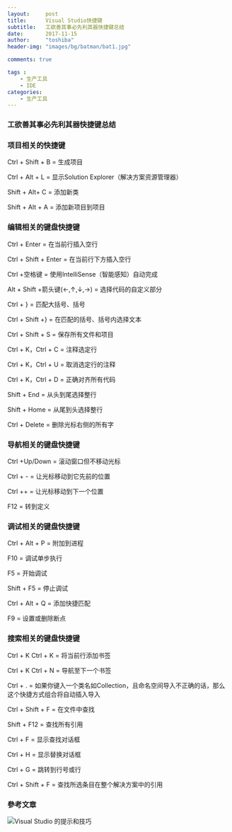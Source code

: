 ```yaml
---
layout:     post
title:      Visual Studio快捷键
subtitle:   工欲善其事必先利其器快捷键总结
date:       2017-11-15
author:     "toshiba"
header-img: "images/bg/batman/bat1.jpg"

comments: true

tags :
    - 生产工具
    - IDE
categories:
    - 生产工具
---
```


### 工欲善其事必先利其器快捷键总结



### 项目相关的快捷键

Ctrl + Shift + B = 生成项目

Ctrl + Alt + L = 显示Solution Explorer（解决方案资源管理器）

Shift + Alt+ C = 添加新类

Shift + Alt + A = 添加新项目到项目

### 编辑相关的键盘快捷键

Ctrl + Enter = 在当前行插入空行

Ctrl + Shift + Enter = 在当前行下方插入空行

Ctrl +空格键 = 使用IntelliSense（智能感知）自动完成

Alt + Shift +箭头键(←,↑,↓,→) = 选择代码的自定义部分

Ctrl + } = 匹配大括号、括号

Ctrl + Shift +} = 在匹配的括号、括号内选择文本

Ctrl + Shift + S = 保存所有文件和项目

Ctrl + K，Ctrl + C = 注释选定行

Ctrl + K，Ctrl + U = 取消选定行的注释

Ctrl + K，Ctrl + D = 正确对齐所有代码

Shift + End = 从头到尾选择整行

Shift + Home = 从尾到头选择整行

Ctrl + Delete = 删除光标右侧的所有字

### 导航相关的键盘快捷键

Ctrl +Up/Down = 滚动窗口但不移动光标

Ctrl + - = 让光标移动到它先前的位置

Ctrl ++ = 让光标移动到下一个位置

F12 = 转到定义

### 调试相关的键盘快捷键

Ctrl + Alt + P = 附加到进程

F10 = 调试单步执行

F5 = 开始调试

Shift + F5 = 停止调试

Ctrl + Alt + Q = 添加快捷匹配

F9 = 设置或删除断点

### 搜索相关的键盘快捷键

Ctrl + K  Ctrl + K = 将当前行添加书签

Ctrl + K  Ctrl + N = 导航至下一个书签

Ctrl + . = 如果你键入一个类名如Collection<string>，且命名空间导入不正确的话，那么这个快捷方式组合将自动插入导入

Ctrl + Shift + F = 在文件中查找

Shift  + F12 = 查找所有引用

Ctrl + F = 显示查找对话框

Ctrl + H = 显示替换对话框

Ctrl + G = 跳转到行号或行

Ctrl + Shift + F = 查找所选条目在整个解决方案中的引用


### 參考文章
![Visual Studio 的提示和技巧](https://msdn.microsoft.com/zh-cn/library/dn320181.aspx)

